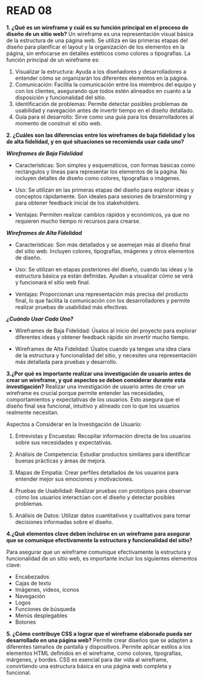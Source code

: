 # READ 08

**1. ¿Qué es un wireframe y cuál es su función principal en el proceso de diseño de un sitio web?**
Un wireframe es una representación visual básica de la estructura de una página web. Se utiliza en las primeras etapas del diseño para planificar el layout y la organización de los elementos en la página, sin enfocarse en detalles estéticos como colores o tipografías.
La función principal de un wireframe es:

1. Visualizar la estructura:
Ayuda a los diseñadores y desarrolladores a entender cómo se organizarán los diferentes elementos en la página.
2. Comunicación:
Facilita la comunicación entre los miembros del equipo y con los clientes, asegurando que todos estén alineados en cuanto a la disposición y funcionalidad del sitio.
3. Identificación de problemas:
Permite detectar posibles problemas de usabilidad y navegación antes de invertir tiempo en el diseño detallado.
4. Guía para el desarrollo:
Sirve como una guía para los desarrolladores al momento de construir el sitio web.

**2. ¿Cuáles son las diferencias entre los wireframes de baja fidelidad y los de alta fidelidad, y en qué situaciones se recomienda usar cada uno?**

***Wireframes de Baja Fidelidad***

- Características: Son simples y esquemáticos, con formas básicas como rectángulos y líneas para representar los elementos de la página. No incluyen detalles de diseño como colores, tipografías o imágenes.

- Uso: Se utilizan en las primeras etapas del diseño para explorar ideas y conceptos rápidamente. Son ideales para sesiones de brainstorming y para obtener feedback inicial de los stakeholders.

- Ventajas: Permiten realizar cambios rápidos y económicos, ya que no requieren mucho tiempo ni recursos para crearse.

***Wireframes de Alta Fidelidad***

- Características: Son más detallados y se asemejan más al diseño final del sitio web. Incluyen colores, tipografías, imágenes y otros elementos de diseño.

- Uso: Se utilizan en etapas posteriores del diseño, cuando las ideas y la estructura básica ya están definidas. Ayudan a visualizar cómo se verá y funcionará el sitio web final.

- Ventajas: Proporcionan una representación más precisa del producto final, lo que facilita la comunicación con los desarrolladores y permite realizar pruebas de usabilidad más efectivas.

***¿Cuándo Usar Cada Uno?***

- Wireframes de Baja Fidelidad: Úsalos al inicio del proyecto para explorar diferentes ideas y obtener feedback rápido sin invertir mucho tiempo.

- Wireframes de Alta Fidelidad: Úsalos cuando ya tengas una idea clara de la estructura y funcionalidad del sitio, y necesites una representación más detallada para pruebas y desarrollo.

**3.¿Por qué es importante realizar una investigación de usuario antes de crear un wireframe, y qué aspectos se deben considerar durante esta investigación?**
Realizar una investigación de usuario antes de crear un wireframe es crucial porque permite entender las necesidades, comportamientos y expectativas de los usuarios. Esto asegura que el diseño final sea funcional, intuitivo y alineado con lo que los usuarios realmente necesitan.

Aspectos a Considerar en la Investigación de Usuario: 

1. Entrevistas y Encuestas: Recopilar información directa de los usuarios sobre sus necesidades y expectativas.

2. Análisis de Competencia: Estudiar productos similares para identificar buenas prácticas y áreas de mejora.

3. Mapas de Empatía: Crear perfiles detallados de los usuarios para entender mejor sus emociones y motivaciones.

4. Pruebas de Usabilidad: Realizar pruebas con prototipos para observar cómo los usuarios interactúan con el diseño y detectar posibles problemas.

5. Análisis de Datos: Utilizar datos cuantitativos y cualitativos para tomar decisiones informadas sobre el diseño.

**4.¿Qué elementos clave deben incluirse en un wireframe para asegurar que se comunique efectivamente la estructura y funcionalidad del sitio?**

Para asegurar que un wireframe comunique efectivamente la estructura y funcionalidad de un sitio web, es importante incluir los siguientes elementos clave:

- Encabezados
- Cajas de texto
- Imágenes, videos, íconos
- Navegación
- Logos
- Funciones de búsqueda
- Menús desplegables
- Botones

**5. ¿Cómo contribuye CSS a lograr que el wireframe elaborado pueda ser desarrollado en una página web?**
Permite crear diseños que se adapten a diferentes tamaños de pantalla y dispositivos. Permite aplicar estilos a los elementos HTML definidos en el wireframe, como colores, tipografías, márgenes, y bordes. CSS es esencial para dar vida al wireframe, convirtiendo una estructura básica en una página web completa y funcional.
